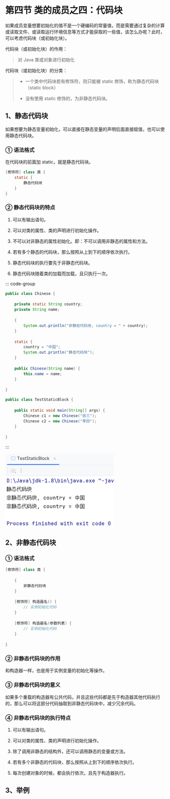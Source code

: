 # 第四节 类的成员之四：代码块

如果成员变量想要初始化的值不是一个硬编码的常量值，而是需要通过复杂的计算或读取文件、或读取运行环境信息等方式才能获取的一些值，该怎么办呢？此时，可以考虑代码块（或初始化块）。

<div class="br"></div>

代码块（或初始化块）的作用：

> 对 Java 类或对象进行初始化

<div class="br"></div>

代码块（或初始化块）的分类：

> - 一个类中代码块若有修饰符，则只能被 static 修饰，称为静态代码块（static block）
>
> - 没有使用 static 修饰的，为非静态代码块。

## 1、静态代码块

如果想要为静态变量初始化，可以直接在静态变量的声明后面直接赋值，也可以使用静态代码块。

### ① 语法格式

在代码块的前面加 static，就是静态代码块。

```java
[修饰符] class 类 {
    static {
        静态代码块
    }
}
```

### ② 静态代码块的特点

1.  可以有输出语句。

2.  可以对类的属性、类的声明进行初始化操作。

3.  不可以对非静态的属性初始化。即：不可以调用非静态的属性和方法。

4.  若有多个静态的代码块，那么按照从上到下的顺序依次执行。

5.  静态代码块的执行要先于非静态代码块。

6.  静态代码块随着类的加载而加载，且只执行一次。

::: code-group

```java [Chinese.java]
public class Chinese {

    private static String country;
    private String name;

    {
        System.out.println("非静态代码块, country = " + country);
    }

    static {
        country = "中国";
        System.out.println("静态代码块");
    }

    public Chinese(String name) {
        this.name = name;
    }

}
```

```java [TestStaticBlock.java]
public class TestStaticBlock {

    public static void main(String[] args) {
        Chinese c1 = new Chinese("张三");
        Chinese c2 = new Chinese("李四");
    }

}
```

:::

![](https://raw.githubusercontent.com/wehome-h/typora-images-repository/main/images/20240429161608.png)

## 2、非静态代码块

### ① 语法格式

```java
[修饰符] class 类 {

    {
        非静态代码块
    }

    [修饰符] 构造器名() {
        // 实例初始化代码
    }

    [修饰符] 构造器名(参数列表) {
        // 实例初始化代码
    }

}
```

### ② 非静态代码块的作用

和构造器一样，也是用于实例变量的初始化等操作。

### ③ 非静态代码块的意义

如果多个重载的构造器有公共代码，并且这些代码都是先于构造器其他代码执行的，那么可以将这部分代码抽取到非静态代码块中，减少冗余代码。

### ④ 非静态代码块的执行特点

1.  可以有输出语句。

2.  可以对类的属性、类的声明进行初始化操作。

3.  除了调用非静态的结构外，还可以调用静态的变量或方法。

4.  若有多个非静态的代码块，那么按照从上到下的顺序依次执行。

5.  每次创建对象的时候，都会执行依次。且先于构造器执行。

## 3、举例

